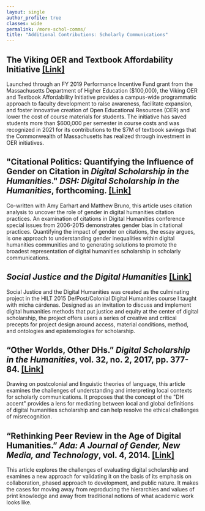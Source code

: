 ```yaml
---
layout: single
author_profile: true
classes: wide
permalink: /more-schol-comms/
title: "Additional Contributions: Scholarly Communications"
---
```


## **The Viking OER and Textbook Affordability Initiative [[Link]](https://libguides.salemstate.edu/oer/about)**

Launched through an FY 2019 Performance Incentive Fund grant from the Massachusetts Department of Higher Education ($100,000), the Viking OER and Textbook Affordability Initiative provides a campus-wide programmatic approach to faculty development to raise awareness, facilitate expansion, and foster innovative creation of Open Educational Resources (OER) and lower the cost of course materials for students. The initiative has saved students more than $600,000 per semester in course costs and was recognized in 2021 for its contributions to the $7M of textbook savings that the Commonwealth of Massachusetts has realized through investment in OER initiatives.

## **"Citational Politics: Quantifying the Influence of Gender on Citation in _Digital Scholarship in the Humanities_." _DSH: Digital Scholarship in the Humanities_, forthcoming. [[Link]](https://academic.oup.com/dsh/advance-article/doi/10.1093/llc/fqaa011/5879875)**

Co-written with Amy Earhart and Matthew Bruno, this article uses citation analysis to uncover the role of gender in digital humanities citation practices. An examination of citations in Digital Humanities conference special issues from 2006-2015 demonstrates gender bias in citational practices. Quantifying the impact of gender on citations, the essay argues, is one approach to understanding gender inequalities within digital humanities communities and to generating solutions to promote the broadest representation of digital humanities scholarship in scholarly communications.

## **_Social Justice and the Digital Humanities_ [[Link]](http://criticaldh.roopikarisam.com)**

Social Justice and the Digital Humanities was created as the culminating project in the HILT 2015 De/Post/Colonial Digital Humanities course I taught with micha cárdenas. Designed as an invitation to discuss and implement digital humanities methods that put justice and equity at the center of digital scholarship, the project offers users a series of creative and critical precepts for project design around access, material conditions, method, and ontologies and epistemologies for scholarship.

## **“Other Worlds, Other DHs.” _Digital Scholarship in the Humanities_, vol. 32, no. 2, 2017, pp. 377-84. [[Link]](https://academic.oup.com/dsh/article-abstract/32/2/377/2669630?redirectedFrom=fulltext)**

Drawing on postcolonial and linguistic theories of language, this article examines the challenges of understanding and interpreting local contexts for scholarly communications. It proposes that the concept of the "DH accent" provides a lens for mediating between local and global definitions of digital humanities scholarship and can help resolve the ethical challenges of misrecognition.

## **“Rethinking Peer Review in the Age of Digital Humanities.” _Ada: A Journal of Gender, New Media, and Technology_, vol. 4, 2014. [[Link]](http://adanewmedia.org/2014/04/issue4-risam/)**

This article explores the challenges of evaluating digital scholarship and examines a new approach for validating it on the basis of its emphasis on collaboration, phased approach to development, and public nature. It makes the cases for moving away from reproducing the hierarchies and values of print knowledge and away from traditional notions of what academic work looks like.
